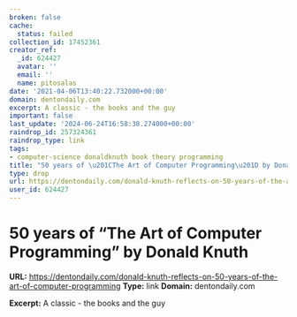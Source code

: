 ```yaml
---
broken: false
cache:
  status: failed
collection_id: 17452361
creator_ref:
  _id: 624427
  avatar: ''
  email: ''
  name: pitosalas
date: '2021-04-06T13:40:22.732000+00:00'
domain: dentondaily.com
excerpt: A classic - the books and the guy
important: false
last_update: '2024-06-24T16:58:38.274000+00:00'
raindrop_id: 257324361
raindrop_type: link
tags:
- computer-science donaldknuth book theory programming
title: "50 years of \u201CThe Art of Computer Programming\u201D by Donald Knuth"
type: drop
url: https://dentondaily.com/donald-knuth-reflects-on-50-years-of-the-art-of-computer-programming
user_id: 624427
---
```


# 50 years of “The Art of Computer Programming” by Donald Knuth

**URL:** https://dentondaily.com/donald-knuth-reflects-on-50-years-of-the-art-of-computer-programming
**Type:** link
**Domain:** dentondaily.com

**Excerpt:** A classic - the books and the guy
